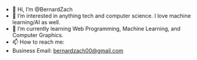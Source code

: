- 👋 Hi, I’m @BernardZach
- 👀 I’m interested in anything tech and computer science. I love machine learning/AI as well.
- 🌱 I’m currently learning Web Programming, Machine Learning, and Computer Graphics.
- 📫 How to reach me:
-   Business Email: bernardzach00@gmail.com

<!---
BernardZach/BernardZach is a ✨ special ✨ repository because its `README.md` (this file) appears on your GitHub profile.
You can click the Preview link to take a look at your changes.
--->

